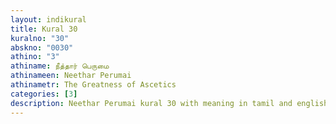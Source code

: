 ```yaml
---
layout: indikural
title: Kural 30
kuralno: "30"
abskno: "0030"
athino: "3"
athiname: நீத்தார் பெருமை
athinameen: Neethar Perumai
athinametr: The Greatness of Ascetics
categories: [3]
description: Neethar Perumai kural 30 with meaning in tamil and english 
---
```


